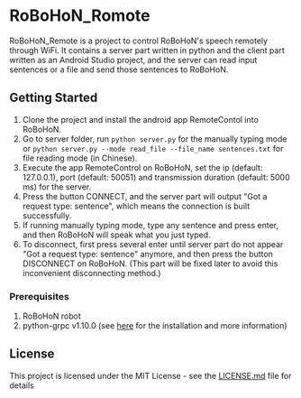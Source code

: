 # RoBoHoN\_Romote

RoBoHoN\_Remote is a project to control RoBoHoN's speech remotely through WiFi. It contains a server part written in python and the client part written as an Android Studio project, and the server can read input sentences or a file and send those sentences to RoBoHoN.

## Getting Started

1. Clone the project and install the android app RemoteContol into RoBoHoN.
2. Go to server folder, run `python server.py` for the manually typing mode or `python server.py --mode read_file --file_name sentences.txt` for file reading mode (in Chinese).
3. Execute the app RemoteControl on RoBoHoN, set the ip (default: 127.0.0.1), port (default: 50051) and transmission duration (default: 5000 ms) for the server.
4. Press the button CONNECT, and the server part will output "Got a request type: sentence", which means the connection is built successfully.
5. If running manually typing mode, type any sentence and press enter, and then RoBoHoN will speak what you just typed.
6. To disconnect, first press several enter until server part do not appear "Got a request type: sentence" anymore, and then press the button DISCONNECT on RoBoHoN. 
   (This part will be fixed later to avoid this inconvenient disconnecting method.)

### Prerequisites

1. RoBoHoN robot
2. python-grpc v1.10.0 (see [here](https://grpc.io/docs/quickstart/python.html) for the installation and more information)

## License

This project is licensed under the MIT License - see the [LICENSE.md](LICENSE.md) file for details

